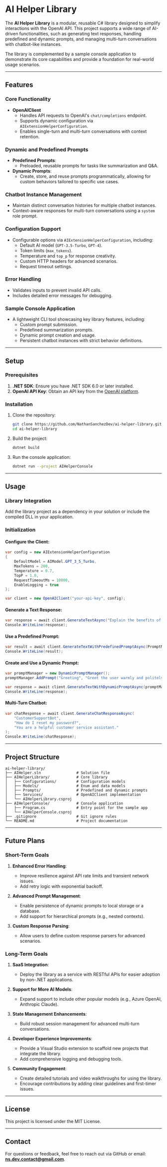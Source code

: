 # AI Helper Library

The **AI Helper Library** is a modular, reusable C# library designed to simplify interactions with the OpenAI API. This project supports a wide range of AI-driven functionalities, such as generating text responses, handling predefined and dynamic prompts, and managing multi-turn conversations with chatbot-like instances.

The library is complemented by a sample console application to demonstrate its core capabilities and provide a foundation for real-world usage scenarios.

---

## **Features**

### **Core Functionality**

- **OpenAIClient**
  - Handles API requests to OpenAI's `chat/completions` endpoint.
  - Supports dynamic configuration via `AIExtensionHelperConfiguration`.
  - Enables single-turn and multi-turn conversations with context retention.

### **Dynamic and Predefined Prompts**
- **Predefined Prompts**:
  - Preloaded, reusable prompts for tasks like summarization and Q&A.
- **Dynamic Prompts**:
  - Create, store, and reuse prompts programmatically, allowing for custom behaviors tailored to specific use cases.

### **Chatbot Instance Management**
- Maintain distinct conversation histories for multiple chatbot instances.
- Context-aware responses for multi-turn conversations using a `system` role prompt.

### **Configuration Support**
- Configurable options via `AIExtensionHelperConfiguration`, including:
  - Default AI model (`GPT-3.5-Turbo`, `GPT-4`).
  - Token limits (`max_tokens`).
  - Temperature and `top_p` for response creativity.
  - Custom HTTP headers for advanced scenarios.
  - Request timeout settings.

### **Error Handling**
- Validates inputs to prevent invalid API calls.
- Includes detailed error messages for debugging.

### **Sample Console Application**
- A lightweight CLI tool showcasing key library features, including:
  - Custom prompt submission.
  - Predefined summarization prompts.
  - Dynamic prompt creation and usage.
  - Persistent chatbot instances with strict behavior definitions.

---

## **Setup**

### **Prerequisites**

1. **.NET SDK**: Ensure you have .NET SDK 6.0 or later installed.
2. **OpenAI API Key**: Obtain an API key from the [OpenAI platform](https://platform.openai.com/).

### **Installation**

1. Clone the repository:
   ```bash
   git clone https://github.com/NathanSanchezDev/ai-helper-library.git
   cd ai-helper-library
   ```

2. Build the project:
   ```bash
   dotnet build
   ```

3. Run the console application:
   ```bash
   dotnet run --project AIHelperConsole
   ```

---

## **Usage**

### **Library Integration**

Add the library project as a dependency in your solution or include the compiled DLL in your application.

### **Initialization**

#### Configure the Client:
```csharp
var config = new AIExtensionHelperConfiguration
{
    DefaultModel = AIModel.GPT_3_5_Turbo,
    MaxTokens = 200,
    Temperature = 0.7,
    TopP = 1.0,
    RequestTimeoutMs = 10000,
    EnableLogging = true
};

var client = new OpenAIClient("your-api-key", config);
```

#### Generate a Text Response:
```csharp
var response = await client.GenerateTextAsync("Explain the benefits of renewable energy.");
Console.WriteLine(response);
```

#### Use a Predefined Prompt:
```csharp
var result = await client.GenerateTextWithPredefinedPromptAsync(PromptManager.Summarize, "Artificial intelligence is transforming industries...");
Console.WriteLine(result);
```

#### Create and Use a Dynamic Prompt:
```csharp
var promptManager = new DynamicPromptManager();
promptManager.AddPrompt("Greeting", "Greet the user warmly and politely.");

var response = await client.GenerateTextWithDynamicPromptAsync(promptManager, "Greeting", "Hello there!");
Console.WriteLine(response);
```

#### Multi-Turn Chatbot:
```csharp
var chatResponse = await client.GenerateChatResponseAsync(
    "CustomerSupportBot",
    "How do I reset my password?",
    "You are a helpful customer service assistant."
);
Console.WriteLine(chatResponse);
```

---

## **Project Structure**

```
ai-helper-library/
├── AIHelper.sln                # Solution file
├── AIHelperLibrary/            # Core library
│   ├── Configurations/         # Configuration models
│   ├── Models/                 # Enum and data models
│   ├── Prompts/                # Predefined and dynamic prompts
│   ├── Services/               # OpenAIClient implementation
│   └── AIHelperLibrary.csproj
├── AIHelperConsole/            # Console application
│   ├── Program.cs              # Entry point for the sample app
│   └── AIHelperConsole.csproj
├── .gitignore                  # Git ignore rules
└── README.md                   # Project documentation
```

---

## **Future Plans**

### **Short-Term Goals**
1. **Enhanced Error Handling**:
   - Improve resilience against API rate limits and transient network issues.
   - Add retry logic with exponential backoff.

2. **Advanced Prompt Management**:
   - Enable persistence of dynamic prompts to local storage or a database.
   - Add support for hierarchical prompts (e.g., nested contexts).

3. **Custom Response Parsing**:
   - Allow users to define custom response parsers for advanced scenarios.

### **Long-Term Goals**
1. **SaaS Integration**:
   - Deploy the library as a service with RESTful APIs for easier adoption by non-.NET applications.

2. **Support for More AI Models**:
   - Expand support to include other popular models (e.g., Azure OpenAI, Anthropic Claude).

3. **State Management Enhancements**:
   - Build robust session management for advanced multi-turn conversations.

4. **Developer Experience Improvements**:
   - Provide a Visual Studio extension to scaffold new projects that integrate the library.
   - Add comprehensive logging and debugging tools.

5. **Community Engagement**:
   - Create detailed tutorials and video walkthroughs for using the library.
   - Encourage contributions by adding clear guidelines and first-timer issues.

---

## **License**

This project is licensed under the MIT License.

---

## **Contact**

For questions or feedback, feel free to reach out via GitHub or email: **ns.dev.contact@gmail.com**.
